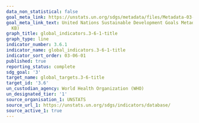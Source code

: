 ```yaml
---
data_non_statistical: false
goal_meta_link: https://unstats.un.org/sdgs/metadata/files/Metadata-03-06-01.pdf
goal_meta_link_text: United Nations Sustainable Development Goals Metadata (PDF 213
  KB)
graph_title: global_indicators.3-6-1-title
graph_type: line
indicator_number: 3.6.1
indicator_name: global_indicators.3-6-1-title
indicator_sort_order: 03-06-01
published: true
reporting_status: complete
sdg_goal: '3'
target_name: global_targets.3-6-title
target_id: '3.6'
un_custodian_agency: World Health Organization (WHO)
un_designated_tier: '1'
source_organisation_1: UNSTATS
source_url_1: https://unstats.un.org/sdgs/indicators/database/
source_active_1: true
---
```

